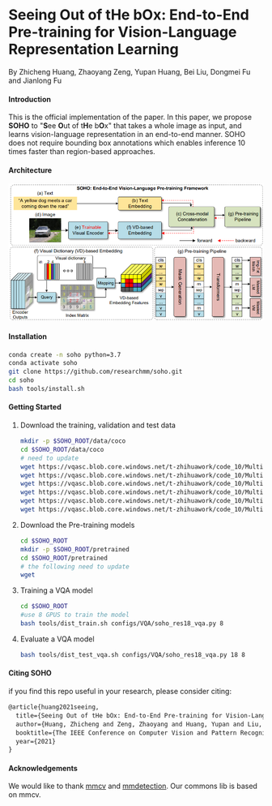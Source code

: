 # Seeing Out of tHe bOx: End-to-End Pre-training for Vision-Language Representation Learning

By Zhicheng Huang, Zhaoyang Zeng, Yupan Huang, Bei Liu, Dongmei Fu and Jianlong Fu

#### Introduction

This is the official implementation of the paper.  In this paper,  we propose **SOHO** to "**S**ee **O**ut of t**H**e b**O**x" that takes a whole image as input, and learns vision-language representation in an end-to-end manner. SOHO does not require bounding box annotations which enables inference 10 times faster than region-based approaches. 

#### Architecture

![](resources/soho.png)

#### Installation

```bash
conda create -n soho python=3.7
conda activate soho
git clone https://github.com/researchmm/soho.git
cd soho
bash tools/install.sh
```

#### Getting Started

1. Download the training, validation and test data

   ```bash
   mkdir -p $SOHO_ROOT/data/coco
   cd $SOHO_ROOT/data/coco
   # need to update
   wget https://vqasc.blob.core.windows.net/t-zhihuawork/code_10/MultiScalePretrain/data/coco/train2014.zip
   wget https://vqasc.blob.core.windows.net/t-zhihuawork/code_10/MultiScalePretrain/data/coco/val2014.zip
   wget https://vqasc.blob.core.windows.net/t-zhihuawork/code_10/MultiScalePretrain/data/coco/test2015.zip
   wget https://vqasc.blob.core.windows.net/t-zhihuawork/code_10/MultiScalePretrain/data/coco/train_data_qa_caption_new_box.json
   wget https://vqasc.blob.core.windows.net/t-zhihuawork/code_10/MultiScalePretrain/data/coco/val_data_qa_caption_new_box.json
   wget https://vqasc.blob.core.windows.net/t-zhihuawork/code_10/MultiScalePretrain/data/coco/test_data_qa.json
   ```

   

2. Download the Pre-training models

   ```bash
   cd $SOHO_ROOT
   mkdir -p $SOHO_ROOT/pretrained
   cd $SOHO_ROOT/pretrained
   # the following need to update
   wget 
   ```

3. Training a VQA model

   ```bash
   cd $SOHO_ROOT
   #use 8 GPUS to train the model
   bash tools/dist_train.sh configs/VQA/soho_res18_vqa.py 8
   ```

4. Evaluate a VQA model

   ```bash
   bash tools/dist_test_vqa.sh configs/VQA/soho_res18_vqa.py 18 8
   ```

   

#### Citing SOHO

if you find this repo useful in your research, please consider citing:

```latex
@article{huang2021seeing,
  title={Seeing Out of tHe bOx: End-to-End Pre-training for Vision-Language Representation Learning},
  author={Huang, Zhicheng and Zeng, Zhaoyang and Huang, Yupan and Liu, Bei and Fu, Dongmei and Fu, Jianlong},
  booktitle={The IEEE Conference on Computer Vision and Pattern Recognition (CVPR)},
  year={2021}
}
```

####  Acknowledgements

We would like to thank [mmcv](https://github.com/open-mmlab/mmcv) and [mmdetection](https://github.com/open-mmlab/mmdetection). Our commons lib is based on mmcv. 
